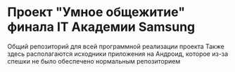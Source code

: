 # Проект "Умное общежитие" финала IT Академии Samsung
Общий репозиторий для всей программной реализации проекта
Также здесь располагаются исходники приложения на Андроид, которое из-за спешки не было обеспечено нормальным репозиторием
